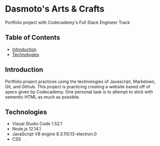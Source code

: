 # Dasmoto's Arts & Crafts #
Portfolio project with Codecademy's Full Stack Engineer Track

## Table of Contents ##
 - [Introduction](#Introduction)
 - [Technologies](#Technologies)
 
## Introduction ##
Portfolio project practices using the technologies of Javascript, Markdown, Git, and Github. 
This project is practicing creating a website based off of specs given by Codecademy. One personal task is to attempt to stick with sementic HTML as much as possible.

## Technologies ##
- Visual Studio Code 1.52.1 
- Node.js 12.14.1
- JavaScript V8 engine 8.3.110.13-electron.0
- CSS

